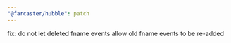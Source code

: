 ```yaml
---
"@farcaster/hubble": patch
---
```


fix: do not let deleted fname events allow old fname events to be re-added
